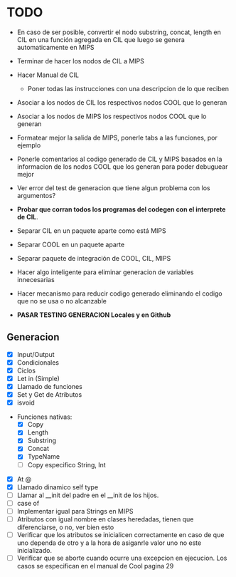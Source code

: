 # TODO

- En caso de ser posible, convertir el nodo substring, concat, length en CIL en una función agregada en CIL que luego se genera automaticamente en MIPS
- Terminar de hacer los nodos de CIL a MIPS
- Hacer Manual de CIL
  - Poner todas las instrucciones con una descripcion de lo que reciben

- Asociar a los nodos de CIL los respectivos nodos COOL que lo generan
- Asociar a los nodos de MIPS los respectivos nodos COOL que lo generan
- Formatear mejor la salida de MIPS, ponerle tabs a las funciones, por ejemplo
- Ponerle comentarios al codigo generado de CIL y MIPS basados en la informacion de los nodos COOL que los generan para poder debuguear mejor

- Ver error del test de generacion que tiene algun problema con los argumentos?

- **Probar que corran todos los programas del codegen con el interprete de CIL**.
- Separar CIL en un paquete aparte como está MIPS
- Separar COOL en un paquete aparte
- Separar paquete de integración de COOL, CIL, MIPS

- Hacer algo inteligente para eliminar generacion de variables innecesarias
- Hacer mecanismo para reducir codigo generado eliminando el codigo que no se usa o no alcanzable
- **PASAR TESTING GENERACION Locales y en Github**


## Generacion

- [x] Input/Output
- [x] Condicionales
- [x] Ciclos
- [x] Let in (Simple)
- [x] Llamado de funciones
- [x] Set y Get de Atributos
- [x] isvoid
- Funciones nativas:
  - [x] Copy
  - [x] Length
  - [x] Substring
  - [x] Concat
  - [x] TypeName
  - [ ] Copy especifico String, Int
- [x] At @
- [x] Llamado dinamico self type
- [ ] Llamar al __init del padre en el __init de los hijos.
- [ ] case of
- [ ] Implementar igual para Strings en MIPS
- [ ] Atributos con igual nombre en clases heredadas, tienen que diferenciarse, o no, ver bien esto
- [ ] Verificar que los atributos se inicialicen correctamente en caso de que uno dependa de otro y a la hora de asiganrle valor uno no este inicializado.
- [ ] Verificar que se aborte cuando ocurre una excepcion en ejecucion. Los casos se especifican en el manual de Cool pagina 29